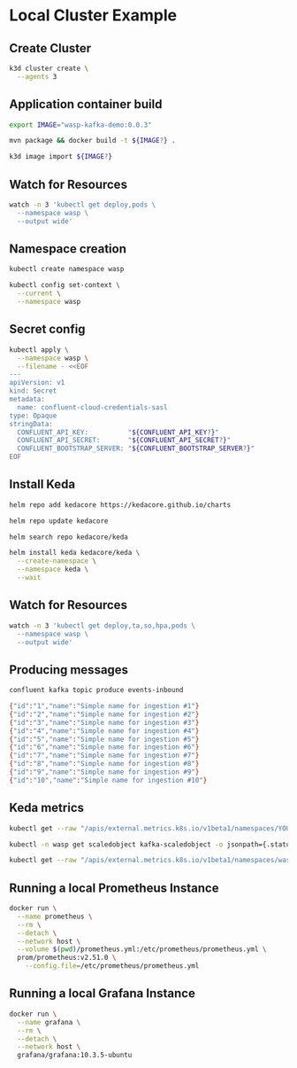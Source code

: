 # Local Cluster Example

## Create Cluster

```bash
k3d cluster create \
  --agents 3
```

## Application container build

```bash
export IMAGE="wasp-kafka-demo:0.0.3"

mvn package && docker build -t ${IMAGE?} .

k3d image import ${IMAGE?}
```

## Watch for Resources

```bash
watch -n 3 'kubectl get deploy,pods \
  --namespace wasp \
  --output wide'
```

## Namespace creation

```bash
kubectl create namespace wasp

kubectl config set-context \
  --current \
  --namespace wasp
```

## Secret config

```bash
kubectl apply \
  --namespace wasp \
  --filename - <<EOF
---
apiVersion: v1
kind: Secret
metadata:
  name: confluent-cloud-credentials-sasl
type: Opaque
stringData:
  CONFLUENT_API_KEY:          "${CONFLUENT_API_KEY?}"
  CONFLUENT_API_SECRET:       "${CONFLUENT_API_SECRET?}"
  CONFLUENT_BOOTSTRAP_SERVER: "${CONFLUENT_BOOTSTRAP_SERVER?}"
EOF
```

## Install Keda

```bash
helm repo add kedacore https://kedacore.github.io/charts

helm repo update kedacore

helm search repo kedacore/keda

helm install keda kedacore/keda \
  --create-namespace \
  --namespace keda \
  --wait
```

## Watch for Resources

```bash
watch -n 3 'kubectl get deploy,ta,so,hpa,pods \
  --namespace wasp \
  --output wide'
```

## Producing messages

```bash
confluent kafka topic produce events-inbound

{"id":"1","name":"Simple name for ingestion #1"}
{"id":"2","name":"Simple name for ingestion #2"}
{"id":"3","name":"Simple name for ingestion #3"}
{"id":"4","name":"Simple name for ingestion #4"}
{"id":"5","name":"Simple name for ingestion #5"}
{"id":"6","name":"Simple name for ingestion #6"}
{"id":"7","name":"Simple name for ingestion #7"}
{"id":"8","name":"Simple name for ingestion #8"}
{"id":"9","name":"Simple name for ingestion #9"}
{"id":"10","name":"Simple name for ingestion #10"}
```

## Keda metrics

```bash
kubectl get --raw "/apis/external.metrics.k8s.io/v1beta1/namespaces/YOUR_NAMESPACE/YOUR_METRIC_NAME?labelSelector=scaledobject.keda.sh%2Fname%3D{SCALED_OBJECT_NAME}"

kubectl -n wasp get scaledobject kafka-scaledobject -o jsonpath={.status.externalMetricNames}

kubectl get --raw "/apis/external.metrics.k8s.io/v1beta1/namespaces/wasp/s0-kafka-events-inbound?labelSelector=scaledobject.keda.sh%2Fname%3Dkafka-scaledobject"
```

## Running a local Prometheus Instance

```bash
docker run \
  --name prometheus \
  --rm \
  --detach \
  --network host \
  --volume $(pwd)/prometheus.yml:/etc/prometheus/prometheus.yml \
  prom/prometheus:v2.51.0 \
    --config.file=/etc/prometheus/prometheus.yml
```

## Running a local Grafana Instance

```bash
docker run \
  --name grafana \
  --rm \
  --detach \
  --network host \
  grafana/grafana:10.3.5-ubuntu
```
